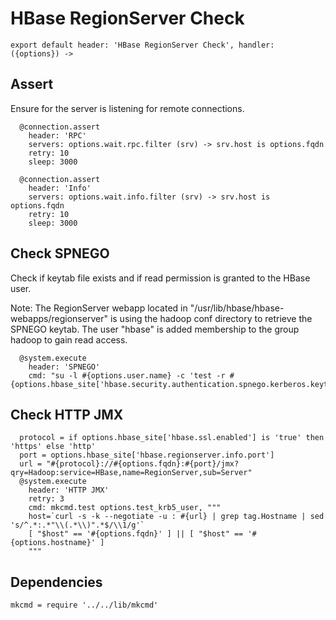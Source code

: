 
# HBase RegionServer Check

    export default header: 'HBase RegionServer Check', handler: ({options}) ->

## Assert

Ensure for the server is listening for remote connections.

      @connection.assert
        header: 'RPC'
        servers: options.wait.rpc.filter (srv) -> srv.host is options.fqdn
        retry: 10
        sleep: 3000

      @connection.assert
        header: 'Info'
        servers: options.wait.info.filter (srv) -> srv.host is options.fqdn
        retry: 10
        sleep: 3000

## Check SPNEGO

Check if keytab file exists and if read permission is granted to the HBase user.

Note: The RegionServer webapp located in "/usr/lib/hbase/hbase-webapps/regionserver" is
using the hadoop conf directory to retrieve the SPNEGO keytab. The user "hbase"
is added membership to the group hadoop to gain read access.

      @system.execute
        header: 'SPNEGO'
        cmd: "su -l #{options.user.name} -c 'test -r #{options.hbase_site['hbase.security.authentication.spnego.kerberos.keytab']}'"

## Check HTTP JMX

      
      protocol = if options.hbase_site['hbase.ssl.enabled'] is 'true' then 'https' else 'http'
      port = options.hbase_site['hbase.regionserver.info.port']
      url = "#{protocol}://#{options.fqdn}:#{port}/jmx?qry=Hadoop:service=HBase,name=RegionServer,sub=Server"
      @system.execute
        header: 'HTTP JMX'
        retry: 3
        cmd: mkcmd.test options.test_krb5_user, """
        host=`curl -s -k --negotiate -u : #{url} | grep tag.Hostname | sed 's/^.*:.*"\\(.*\\)".*$/\\1/g'`
        [ "$host" == '#{options.fqdn}' ] || [ "$host" == '#{options.hostname}' ]
        """


## Dependencies

    mkcmd = require '../../lib/mkcmd'
